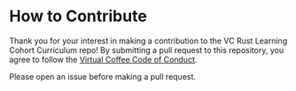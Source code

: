 # How to Contribute

Thank you for your interest in making a contribution to the VC Rust Learning Cohort Curriculum repo! By submitting a pull request to this repository, you agree to follow the [Virtual Coffee Code of Conduct](CODE_OF_CONDUCT.md).

Please open an issue before making a pull request.
